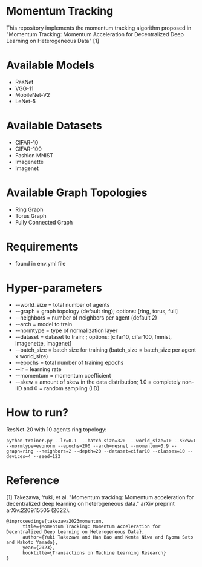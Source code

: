 # Momentum Tracking
This repository implements the momentum tracking algorithm proposed in "Momentum Tracking: Momentum Acceleration for Decentralized Deep Learning on Heterogeneous Data" [1]


# Available Models
* ResNet
* VGG-11
* MobileNet-V2
* LeNet-5

# Available Datasets
* CIFAR-10
* CIFAR-100
* Fashion MNIST
* Imagenette
* Imagenet

# Available Graph Topologies
* Ring Graph
* Torus Graph
* Fully Connected Graph

# Requirements
* found in env.yml file

# Hyper-parameters
* --world_size  = total number of agents
* --graph       = graph topology (default ring); options: [ring, torus, full]
* --neighbors   = number of neighbors per agent (default 2)
* --arch        = model to train
* --normtype    = type of normalization layer
* --dataset     = dataset to train; ; options: [cifar10, cifar100, fmnist, imagenette, imagenet]
* --batch_size  = batch size for training (batch_size = batch_size per agent x world_size)
* --epochs      = total number of training epochs
* --lr          = learning rate
* --momentum    = momentum coefficient
* --skew        = amount of skew in the data distribution; 1.0 = completely non-IID and 0 = random sampling (IID)


# How to run?


ResNet-20 with 10 agents ring topology:
```
python trainer.py --lr=0.1  --batch-size=320  --world_size=10 --skew=1 --normtype=evonorm --epochs=200 --arch=resnet --momentum=0.9 --graph=ring --neighbors=2 --depth=20 --dataset=cifar10 --classes=10 --devices=4 --seed=123

```

# Reference
[1] Takezawa, Yuki, et al. "Momentum tracking: Momentum acceleration for decentralized deep learning on heterogeneous data." arXiv preprint arXiv:2209.15505 (2022).

```
@inproceedings{takezawa2023momentum,
      title={Momentum Tracking: Momentum Acceleration for Decentralized Deep Learning on Heterogeneous Data}, 
      author={Yuki Takezawa and Han Bao and Kenta Niwa and Ryoma Sato and Makoto Yamada},
      year={2023},
      booktitle={Transactions on Machine Learning Research}
}
```